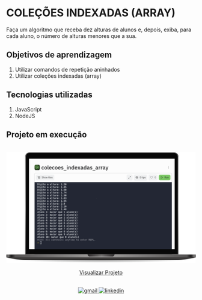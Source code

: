 # COLEÇÕES INDEXADAS (ARRAY) 

Faça um algoritmo que receba dez alturas de alunos e, depois, exiba, para cada aluno, o número de alturas menores que a sua.

 ## Objetivos de aprendizagem
 1. Utilizar comandos de repetição aninhados
 2. Utilizar coleções indexadas (array)

## Tecnologias utilizadas  

1. JavaScript 
2. NodeJS


## Projeto em execução

<br>
<img src="../img/colecoes_indexadas_array.png" alt="Projeto em execução">

<div align="center">

[Visualizar Projeto](https://replit.com/@GabrielMorozini/colecoesindexadasarray?v=1)
</div>
<br>

<div align=center>

  <a href="mailto:gabril.dev@gmail.com" >
    <img src="https://img.shields.io/badge/gabril.dev@gmail.com-D14836?style=for-the-badge&logo=gmail&logoColor=white" alt="gmail">
  </a>
  
   <a href="https://www.linkedin.com/in/gabrielmorozini/">
    <img src="https://img.shields.io/badge/linkedin.com/in/gabrielmorozini/-0077B5?style=for-the-badge&logo=linkedin&logoColor=white" alt="linkedin">
  </a>  

</div>
